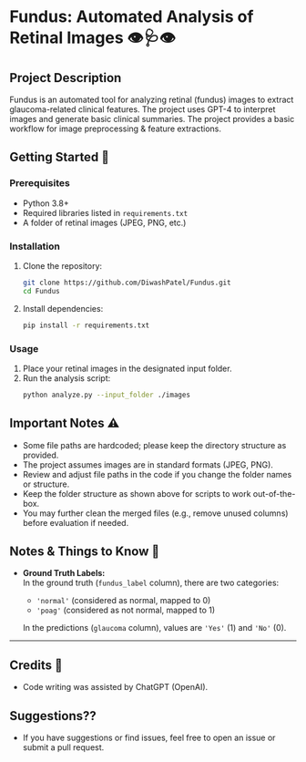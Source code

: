 # Fundus: Automated Analysis of Retinal Images           👁️🩺👁️

## Project Description

Fundus is an automated tool for analyzing retinal (fundus) images to extract glaucoma-related clinical features. The project uses GPT-4 to interpret images and generate basic clinical summaries. The project provides a basic workflow for image preprocessing & feature extractions.

## Getting Started 🚀

### Prerequisites

- Python 3.8+
- Required libraries listed in `requirements.txt`
- A folder of retinal images (JPEG, PNG, etc.)

### Installation

1. Clone the repository:
   ```bash
   git clone https://github.com/DiwashPatel/Fundus.git
   cd Fundus
   ```
2. Install dependencies:
   ```bash
   pip install -r requirements.txt
   ```

### Usage

1. Place your retinal images in the designated input folder.
2. Run the analysis script:
   ```bash
   python analyze.py --input_folder ./images
   ```

## Important Notes ⚠️

- Some file paths are hardcoded; please keep the directory structure as provided.
- The project assumes images are in standard formats (JPEG, PNG).
- Review and adjust file paths in the code if you change the folder names or structure.
- Keep the folder structure as shown above for scripts to work out-of-the-box.
- You may further clean the merged files (e.g., remove unused columns) before evaluation if needed.

## Notes & Things to Know 📝

- **Ground Truth Labels:**  
  In the ground truth (`fundus_label` column), there are two categories:  
  - `'normal'` (considered as normal, mapped to 0)
  - `'poag'` (considered as not normal, mapped to 1)

  In the predictions (`glaucoma` column), values are `'Yes'` (1) and `'No'` (0).

---

## Credits 🙏

- Code writing was assisted by ChatGPT (OpenAI).

## Suggestions??

- If you have suggestions or find issues, feel free to open an issue or submit a pull request.